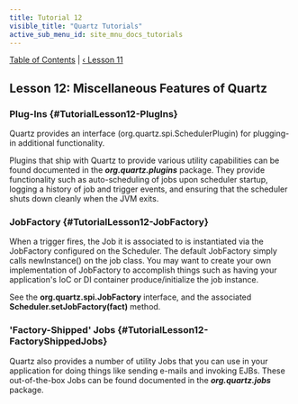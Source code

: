 ```yaml
---
title: Tutorial 12
visible_title: "Quartz Tutorials"
active_sub_menu_id: site_mnu_docs_tutorials
---
```

<div class="secNavPanel">
          <a href="./" title="Go to Tutorial Table of Contents">Table of Contents</a> |
          <a href="/documentation/quartz-2.2.3/tutorials/tutorial-lesson-11.html" title="Go to Lesson 2">&lsaquo;&nbsp;Lesson 11</a>
</div>

## Lesson 12: Miscellaneous Features of Quartz

### Plug-Ins {#TutorialLesson12-PlugIns}

Quartz provides an interface (org.quartz.spi.SchedulerPlugin) for plugging-in additional functionality.

Plugins that ship with Quartz to provide various utility capabilities can be found documented in the ***org.quartz.plugins***
package. They provide functionality such as auto-scheduling of jobs upon scheduler startup, logging a history of job and
trigger events, and ensuring that the scheduler shuts down cleanly when the JVM exits.


### JobFactory {#TutorialLesson12-JobFactory}

When a trigger fires, the Job it is associated to is instantiated via the JobFactory configured on the Scheduler.
The default JobFactory simply calls newInstance() on the job class. You may want to create your own implementation of
JobFactory to accomplish things such as having your application's IoC or DI container produce/initialize the job
instance.

See the **org.quartz.spi.JobFactory** interface, and the associated **Scheduler.setJobFactory(fact)**
method.


### 'Factory-Shipped' Jobs {#TutorialLesson12-FactoryShippedJobs}

Quartz also provides a number of utility Jobs that you can use in your application for doing things like sending
e-mails and invoking EJBs. These out-of-the-box Jobs can be found documented in the ***org.quartz.jobs***
package.
